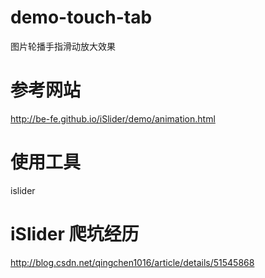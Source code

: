 # demo-touch-tab
图片轮播手指滑动放大效果

# 参考网站
http://be-fe.github.io/iSlider/demo/animation.html

# 使用工具 
islider

# iSlider 爬坑经历
http://blog.csdn.net/qingchen1016/article/details/51545868
